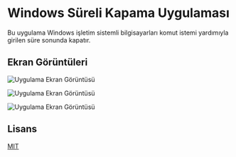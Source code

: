 # Windows Süreli Kapama Uygulaması

Bu uygulama Windows işletim sistemli bilgisayarları komut istemi yardımıyla girilen süre sonunda kapatır.


## Ekran Görüntüleri

![Uygulama Ekran Görüntüsü](https://i.ibb.co/ZM8Yw7T/Screenshot-1.png)

![Uygulama Ekran Görüntüsü](https://i.ibb.co/P6XD16B/Screenshot-2.png)

![Uygulama Ekran Görüntüsü](https://i.ibb.co/YhX6DHf/Screenshot-3.png)

  
## Lisans

[MIT](https://choosealicense.com/licenses/mit/)